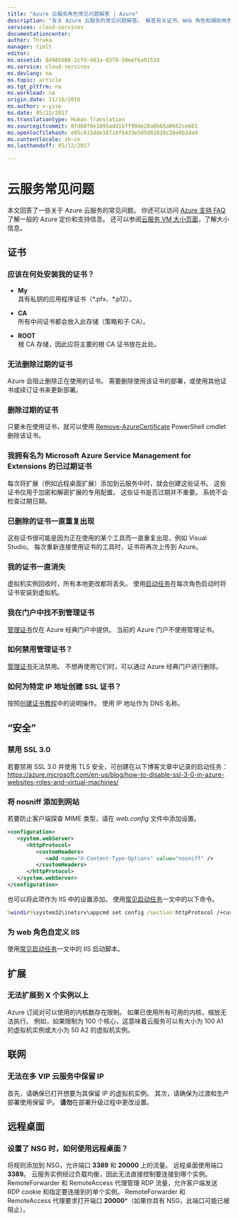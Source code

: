 ```yaml
---
title: "Azure 云服务角色常见问题解答 | Azure"
description: "有关 Azure 云服务的常见问题解答。 解答有关证书、Web 角色和辅助角色的一些常见问题。"
services: cloud-services
documentationcenter: 
author: Thraka
manager: timlt
editor: 
ms.assetid: 84985660-2cfd-483a-8378-50eef6a0151d
ms.service: cloud-services
ms.devlang: na
ms.topic: article
ms.tgt_pltfrm: na
ms.workload: na
origin.date: 11/16/2016
ms.author: v-yiso
ms.date: 05/22/2017
ms.translationtype: Human Translation
ms.sourcegitcommit: 8fd60f0e1095add1bff99de28a0b65a8662ce661
ms.openlocfilehash: e85c415dde18716f6433e505d81028c28e0b2da9
ms.contentlocale: zh-cn
ms.lasthandoff: 05/12/2017

---
```


# <a name="cloud-services-faq"></a>云服务常见问题
本文回答了一些关于 Azure 云服务的常见问题。 你还可以访问 [Azure 支持 FAQ](http://go.microsoft.com/fwlink/?LinkID=185083) 了解一般的 Azure 定价和支持信息。 还可以参阅[云服务 VM 大小页面](./cloud-services-sizes-specs.md)，了解大小信息。

## <a name="certificates"></a>证书
### <a name="where-should-i-install-my-certificate"></a>应该在何处安装我的证书？
- **My**  
具有私钥的应用程序证书（\*.pfx、\*.p12）。

- **CA**  
所有中间证书都会放入此存储（策略和子 CA）。

- **ROOT**  
根 CA 存储，因此应将主要的根 CA 证书放在此处。

### <a name="i-cant-remove-expired-certificate"></a>无法删除过期的证书
Azure 会阻止删除正在使用的证书。 需要删除使用该证书的部署，或使用其他证书或续订证书来更新部署。

### <a name="delete-an-expired-certificate"></a>删除过期的证书

只要未在使用证书，就可以使用 [Remove-AzureCertificate](https://msdn.microsoft.com/zh-cn/library/azure/mt589145.aspx) PowerShell cmdlet 删除该证书。

### <a name="i-have-expired-certificates-named-windows-azure-service-management-for-extensions"></a>我拥有名为 Microsoft Azure Service Management for Extensions 的已过期证书
每次将扩展（例如远程桌面扩展）添加到云服务中时，就会创建这些证书。 这些证书仅用于加密和解密扩展的专用配置。 这些证书是否过期并不重要。 系统不会检查过期日期。

### <a name="certificates-i-have-deleted-keep-reappearing"></a>已删除的证书一直重复出现
这些证书很可能是因为正在使用的某个工具而一直重复出现，例如 Visual Studio。 每次重新连接使用证书的工具时，证书将再次上传到 Azure。

### <a name="my-certificates-keep-disappearing"></a>我的证书一直消失
虚拟机实例回收时，所有本地更改都将丢失。 使用[启动任务](./cloud-services-startup-tasks.md)在每次角色启动时将证书安装到虚拟机。

### <a name="i-cannot-find-my-management-certificates-in-the-portal"></a>我在门户中找不到管理证书
[管理证书](../azure-api-management-certs.md)仅在 Azure 经典门户中提供。 当前的 Azure 门户不使用管理证书。 

### <a name="how-can-i-disable-a-management-certificate"></a>如何禁用管理证书？
[管理证书](../azure-api-management-certs.md)无法禁用。 不想再使用它们时，可以通过 Azure 经典门户进行删除。

### <a name="how-do-i-create-an-ssl-certificate-for-a-specific-ip-address"></a>如何为特定 IP 地址创建 SSL 证书？
按照[创建证书教程](./cloud-services-certs-create.md)中的说明操作。 使用 IP 地址作为 DNS 名称。

## <a name="security"></a>“安全”
### <a name="disable-ssl-30"></a>禁用 SSL 3.0
若要禁用 SSL 3.0 并使用 TLS 安全，可创建在以下博客文章中记录的启动任务：https://azure.microsoft.com/en-us/blog/how-to-disable-ssl-3-0-in-azure-websites-roles-and-virtual-machines/

### <a name="add-nosniff-to-your-website"></a>将 **nosniff** 添加到网站
若要防止客户端探查 MIME 类型，请在 *web.config* 文件中添加设置。

```xml
<configuration>
   <system.webServer>
      <httpProtocol>
         <customHeaders>
            <add name="X-Content-Type-Options" value="nosniff" />
         </customHeaders>
      </httpProtocol>
   </system.webServer>
</configuration>
```

也可以将此项作为 IIS 中的设置添加。 使用[常见启动任务](./cloud-services-startup-tasks-common.md#configure-iis-startup-with-appcmdexe)一文中的以下命令。
```cmd
%windir%\system32\inetsrv\appcmd set config /section:httpProtocol /+customHeaders.[name='X-Content-Type-Options',value='nosniff']
```

### <a name="customize-iis-for-a-web-role"></a>为 web 角色自定义 IIS
使用[常见启动任务](./cloud-services-startup-tasks-common.md#configure-iis-startup-with-appcmdexe)一文中的 IIS 启动脚本。

## <a name="scaling"></a>扩展
### <a name="i-cannot-scale-beyond-x-instances"></a>无法扩展到 X 个实例以上
Azure 订阅对可以使用的内核数存在限制。 如果已使用所有可用的内核，缩放无法执行。 例如，如果限制为 100 个核心，这意味着云服务可以有大小为 100 A1 的虚拟机实例或大小为 50 A2 的虚拟机实例。

## <a name="networking"></a>联网
### <a name="i-cant-reserve-an-ip-in-a-multi-vip-cloud-service"></a>无法在多 VIP 云服务中保留 IP

首先，请确保已打开想要为其保留 IP 的虚拟机实例。 其次，请确保为过渡和生产部署使用保留 IP。 **请勿**在部署升级过程中更改设置。

## <a name="remote-desktop"></a>远程桌面
### <a name="how-do-i-remote-desktop-when-i-have-an-nsg"></a>设置了 NSG 时，如何使用远程桌面？
将规则添加到 NSG，允许端口 **3389** 和 **20000** 上的流量。  远程桌面使用端口 **3389**。  云服务实例经过负载均衡，因此无法直接控制要连接到哪个实例。  RemoteForwarder 和 RemoteAccess 代理管理 RDP 流量，允许客户端发送 RDP cookie 和指定要连接到的单个实例。  RemoteForwarder 和 RemoteAccess 代理要求打开端口 **20000***（如果你具有 NSG，此端口可能已被阻止）。

